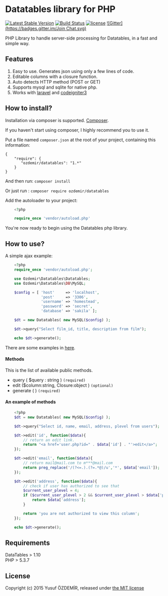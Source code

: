 # Datatables library for PHP
[![Latest Stable Version](https://poser.pugx.org/ozdemir/datatables/v/stable)](https://packagist.org/packages/ozdemir/datatables) [![Build Status](https://travis-ci.org/n1crack/datatables.svg?branch=master)](https://travis-ci.org/n1crack/datatables) [![license](https://img.shields.io/github/license/mashape/apistatus.svg)](https://github.com/n1crack/datatables/blob/master/LICENCE) [![Gitter](https://badges.gitter.im/Join Chat.svg)](https://gitter.im/php-datatables/Lobby?utm_source=share-link&utm_medium=link&utm_campaign=share-link) 

PHP Library to handle server-side processing for Datatables, in a fast and simple way.

## Features  
1. Easy to use. Generates json using only a few lines of code.
2. Editable columns with a closure function.
3. Auto detects HTTP method (POST or GET)
4. Supports mysql and sqlite for native php.
5. Works with [laravel](https://github.com/n1crack/datatables-examples/blob/master/other_examples/laravel.php) and [codeigniter3](https://github.com/n1crack/datatables-examples/blob/master/other_examples/codeigniter.php)


## How to install?

Installation via composer is supported.  [Composer](https://getcomposer.org/).

If you haven't start using composer, I highly recommend you to use it.

Put a file named `composer.json` at the root of your project, containing this information: 

    {
        "require": {
           "ozdemir/datatables": "1.*"
        }
    }

And then run: `composer install`

Or just run : `composer require ozdemir/datatables`

Add the autoloader to your project:

```php
    <?php

    require_once 'vendor/autoload.php'
```

You're now ready to begin using the Datatables php library.


## How to use?

A simple ajax example:

```php
    <?php
    require_once 'vendor/autoload.php';

    use Ozdemir\Datatables\Datatables;
    use Ozdemir\Datatables\DB\MySQL;

    $config = [ 'host'     => 'localhost',
                'post'     => '3306',
                'username' => 'homestead',
                'password' => 'secret',
                'database' => 'sakila' ];

    $dt = new Datatables( new MySQL($config) );

    $dt->query("Select film_id, title, description from film");

    echo $dt->generate();
```


There are some examples in [here](https://github.com/n1crack/datatables-examples).

#### Methods
This is the list of available public methods.

* query ( $query : string ) `(required)`
* edit ($column:string, Closure:object ) `(optional)`
* generate ( ) `(required)`

#### An example of methods

```php
    <?php
    $dt = new Datatables( new MySQL($config) );

    $dt->query("Select id, name, email, address, plevel from users");

    $dt->edit('id', function($data){
        // return an edit link.
        return "<a href='user.php?id=" . $data['id'] . "'>edit</a>";
    });

    $dt->edit('email', function($data){
        // return mail@mail.com to m***@mail.com
        return preg_replace('/(?<=.).(?=.*@)/u','*', $data['email']);
    });

    $dt->edit('address', function($data){
        // check if user has authorized to see that
        $current_user_plevel = 4;
        if ($current_user_plevel > 2 && $current_user_plevel > $data['plevel']) {
            return $data['address'];
        }

        return 'you are not authorized to view this column';
    });

    echo $dt->generate();
```

## Requirements

DataTables > 1.10  
PHP > 5.3.7  

## License

Copyright (c) 2015 Yusuf ÖZDEMİR, released under [the MIT license](https://github.com/n1crack/Datatables/blob/master/LICENCE)
